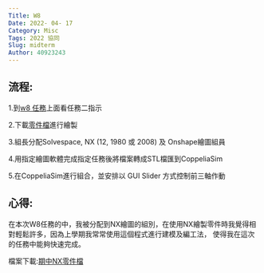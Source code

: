 ```yaml
---
Title: W8
Date: 2022- 04- 17
Category: Misc
Tags: 2022 協同
Slug: midterm
Author: 40923243
---
```


<!-- PELICAN_END_SUMMARY -->
流程:
----

1.到[w8 任務]上面看任務二指示

2.下載[零件檔]進行繪製

3.組長分配Solvespace, NX (12, 1980 或 2008) 及 Onshape繪圖組員

4.用指定繪圖軟體完成指定任務後將檔案轉成STL檔匯到CoppeliaSim

5.在CoppeliaSim進行組合，並安排以 GUI Slider 方式控制前三軸作動

心得:
----

在本次W8任務的中，我被分配到NX繪圖的組別，在使用NX繪製零件時我覺得相對輕鬆許多，因為上學期我常常使用這個程式進行建模及編工法， 使得我在這次的任務中能夠快速完成。

檔案下載:[期中NX零件檔]

[期中NX零件檔]:https://40923243.github.io/cd2022/downloads/NX(1~7)(43~48).rar
[w8 任務]:https://mde.tw/cd2022_guide/content/w8%20%E4%BB%BB%E5%8B%99.html
[零件檔]:https://mde.tw/cd2022_guide/downloads/cd2022_uarm_nx12_imported.7z

